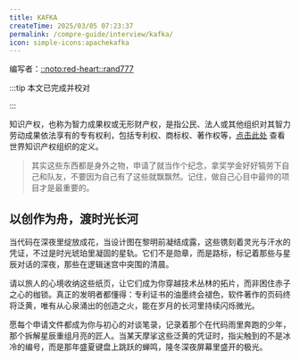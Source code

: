 ```yaml
---
title: KAFKA
createTime: 2025/03/05 07:23:37
permalink: /compre-guide/interview/kafka/
icon: simple-icons:apachekafka
---
```


编写者：[::noto:red-heart::rand777](/friends/persons/)

:::tip 本文已完成并校对

:::

知识产权，也称为智力成果权或无形财产权，是指公民、法人或其他组织对其智力劳动成果依法享有的专有权利，包括专利权、商标权、著作权等，[点击此处](https://www.wipo.int/zh/web/about-ip) 查看世界知识产权组织的定义。

> 其实这些东西都是身外之物，申请了就当作个纪念，拿奖学金好好犒劳下自己和队友，不要因为自己有了这些就飘飘然。记住，做自己心目中最帅的项目才是最重要的。


## 以创作为舟，渡时光长河

当代码在深夜里绽放成花，当设计图在黎明前凝结成露，这些镌刻着灵光与汗水的凭证，不过是时光琥珀里凝固的星轨。它们不是勋章，而是路标，标记着那些与星辰对话的深夜，那些在逻辑迷宫中突围的清晨。

请以旅人的心境收纳这些纸页，让它们成为你穿越技术丛林的拓片，而非困住赤子之心的枷锁。真正的发明者都懂得：专利证书的油墨终会褪色，软件著作的页码终将泛黄，唯有从心泉涌出的创造之火，能在岁月的长河里持续闪烁微光。

愿每个申请文件都成为你与初心的对谈笔录，记录着那个在代码雨里奔跑的少年，那个拆解星辰重组月亮的匠人。当某天摩挲这些泛黄的凭证时，指尖触到的不是冰冷的编号，而是那年盛夏键盘上跳跃的蝉鸣，隆冬深夜屏幕里盛开的极光。